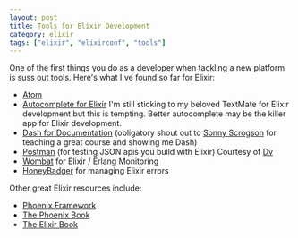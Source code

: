 ```yaml
---
layout: post
title: Tools for Elixir Development
category: elixir
tags: ["elixir", "elixirconf", "tools"]
---
```

One of the first things you do as a developer when tackling a new platform is suss out tools.  Here's what I've found so far for Elixir:

* [Atom](https://atom.io)
* [Autocomplete for Elixir](https://atom.io/packages/autocomplete-elixir)  I'm still sticking to my beloved TextMate for Elixir development but this is tempting.  Better autocomplete may be the killer app for Elixir development.
* [Dash for Documentation](https://kapeli.com/dash) (obligatory shout out to [Sonny Scrogson](https://github.com/scrogson/) for teaching a great course and showing me Dash)
* [Postman](https://www.getpostman.com) (for testing JSON apis you build with Elixir)  Courtesy of [Dv](http://dasari.me)
* [Wombat](https://www.erlang-solutions.com/products/wombat-oam.html) for Elixir / Erlang Monitoring
* [HoneyBadger](https://www.honeybadger.io/for/elixir/) for managing Elixir errors


Other great Elixir resources include:

* [Phoenix Framework](http://www.phoenixframework.org)
* [The Phoenix Book](https://pragprog.com/book/phoenix/programming-phoenix)
* [The Elixir Book](https://pragprog.com/book/elixir13/programming-elixir-1-3)

